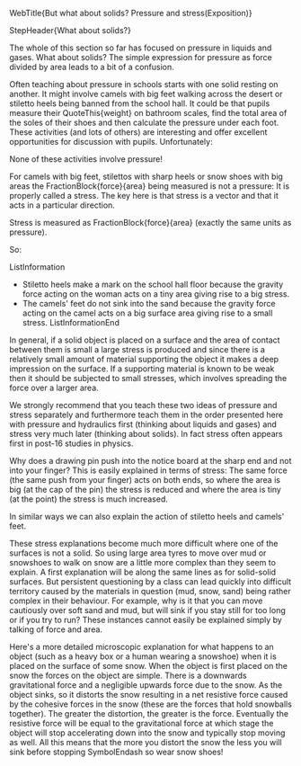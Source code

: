 WebTitle{But what about solids? Pressure and stress(Exposition)}

StepHeader{What about solids?}

The whole of this section so far has focused on pressure in liquids and gases. What about solids? The simple expression for pressure as force divided by area leads to a bit of a confusion.

Often teaching about pressure in schools starts with one solid resting on another. It might involve camels with big feet walking across the desert or stiletto heels being banned from the school hall. It could be that pupils measure their QuoteThis{weight} on bathroom scales, find the total area of the soles of their shoes and then calculate the pressure under each foot. These activities (and lots of others) are interesting and offer excellent opportunities for discussion with pupils. Unfortunately:

None of these activities involve pressure!

For camels with big feet, stilettos with sharp heels or snow shoes with big areas the FractionBlock{force}{area} being measured is not a pressure: It is properly called a stress. The key here is that stress is a vector and that it acts in a particular direction.

Stress is measured as FractionBlock{force}{area} (exactly the same units as pressure).

So:

ListInformation
- Stiletto heels make a mark on the school hall floor because the gravity force acting on the woman acts on a tiny area giving rise to a big stress.
- The camels' feet do not sink into the sand because the gravity force acting on the camel acts on a big surface area giving rise to a small stress.
ListInformationEnd

In general, if a solid object is placed on a surface and the area of contact between them is small a large stress is produced and since there is a relatively small amount of material supporting the object it makes a deep impression on the surface. If a supporting material is known to be weak then it should be subjected to small stresses, which involves spreading the force over a larger area.

We strongly recommend that you teach these two ideas of pressure and stress separately and furthermore teach them in the order presented here with pressure and hydraulics first (thinking about liquids and gases) and stress very much later (thinking about solids). In fact stress often appears first in post-16 studies in physics.

Why does a drawing pin push into the notice board at the sharp end and not into your finger? This is easily explained in terms of stress: The same force (the same push from your finger) acts on both ends, so where the area is big (at the cap of the pin) the stress is reduced and where the area is tiny (at the point) the stress is much increased.

In similar ways we can also explain the action of stiletto heels and camels' feet.

These stress explanations become much more difficult where one of the surfaces is not a solid. So using large area tyres to move over mud or snowshoes to walk on snow are a little more complex than they seem to explain. A first explanation will be along the same lines as for solid-solid surfaces. But persistent questioning by a class can lead quickly into difficult territory caused by the materials in question (mud, snow, sand) being rather complex in their behaviour. For example, why is it that you can move cautiously over soft sand and mud, but will sink if you stay still for too long or if you try to run? These instances cannot easily be explained simply by talking of force and area.

Here's a more detailed microscopic explanation for what happens to an object (such as a heavy box or a human wearing a snowshoe) when it is placed on the surface of some snow. When the object is first placed on the snow the forces on the object are simple. There is a downwards gravitational force and a negligible upwards force due to the snow. As the object sinks, so it distorts the snow resulting in a net resistive force caused by the cohesive forces in the snow (these are the forces that hold snowballs together). The greater the distortion, the greater is the force. Eventually the resistive force will be equal to the gravitational force at which stage the object will stop accelerating down into the snow and typically stop moving as well. All this means that the more you distort the snow the less you will sink before stopping SymbolEndash so wear snow shoes!
